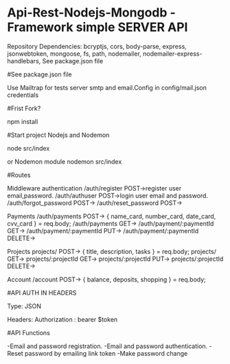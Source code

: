 # Api-Rest-Nodejs-Mongodb -Framework simple SERVER API

Repository Dependencies: bcryptjs, cors, body-parse, express, jsonwebtoken, mongoose, fs, path, nodemailer, nodemailer-express-handlebars, 
See package.json file

#See package.json file

Use Mailtrap for tests server smtp and email.Config in config/mail.json credentials

#Frist Fork?

npm install


#Start project Nodejs and Nodemon  

node src/index

or Nodemon module
nodemon src/index

#Routes 

Middleware authentication
/auth/register                  POST->register user email,password.
/auth/authuser                  POST->login user email and password.
/auth/forgot_password           POST->
/auth/reset_password            POST->

Payments
/auth/payments                  POST-> { name_card, number_card, date_card, cvv_card } = req.body;
/auth/payments                  GET->
/auth/payment/:paymentId        GET->
/auth/payment/:paymentId        PUT->
/auth/payment/:paymentId        DELETE->

Projects
projects/                       POST-> { title, description, tasks } = req.body;
projects/                       GET->
projects/:projectId             GET->
projects/:projectId             PUT->
projects/:projectId             DELETE->

Account
/account                        POST-> { balance, deposits, shopping } = req.body;





#API AUTH IN HEADERS

Type: JSON

Headers:
Authorization   :    bearer $token



#API Functions

-Email and password registration.
-Email and password authentication.
-Reset password by emailing link token
-Make password change